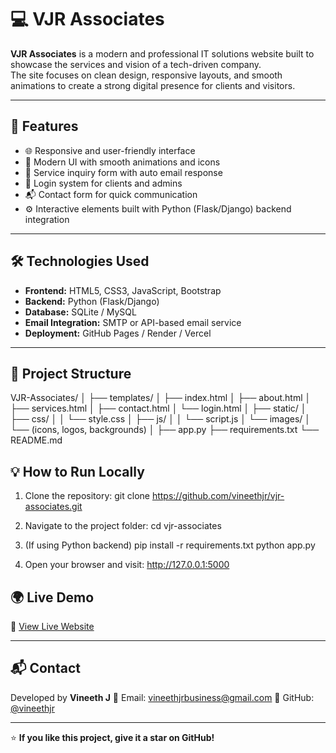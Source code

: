 # 💻 VJR Associates

**VJR Associates** is a modern and professional IT solutions website built to showcase the services and vision of a tech-driven company.  
The site focuses on clean design, responsive layouts, and smooth animations to create a strong digital presence for clients and visitors.

---

## 🚀 Features

- 🌐 Responsive and user-friendly interface  
- 🎨 Modern UI with smooth animations and icons  
- 🧠 Service inquiry form with auto email response  
- 🔐 Login system for clients and admins  
- 📬 Contact form for quick communication  
- ⚙️ Interactive elements built with Python (Flask/Django) backend integration  

---

## 🛠️ Technologies Used

- **Frontend:** HTML5, CSS3, JavaScript, Bootstrap  
- **Backend:** Python (Flask/Django)  
- **Database:** SQLite / MySQL  
- **Email Integration:** SMTP or API-based email service  
- **Deployment:** GitHub Pages / Render / Vercel  

---

## 📂 Project Structure

VJR-Associates/
│
├── templates/
│   ├── index.html
│   ├── about.html
│   ├── services.html
│   ├── contact.html
│   └── login.html
│
├── static/
│   ├── css/
│   │   └── style.css
│   ├── js/
│   │   └── script.js
│   └── images/
│       └── (icons, logos, backgrounds)
│
├── app.py
├── requirements.txt
└── README.md

## 💡 How to Run Locally

1. Clone the repository:
   git clone https://github.com/vineethjr/vjr-associates.git

2. Navigate to the project folder:
   cd vjr-associates
   
4. (If using Python backend)
   pip install -r requirements.txt
   python app.py
  
5. Open your browser and visit:
   http://127.0.0.1:5000

## 🌍 Live Demo

🔗 [View Live Website](https://vineethjr.github.io/vjr-associates)

---

## 📬 Contact

Developed by **Vineeth J**
📧 Email: [vineethjrbusiness@gmail.com](mailto:vineethjrbusiness@gmail.com)
💼 GitHub: [@vineethjr](https://github.com/vineethjr)

---

⭐ **If you like this project, give it a star on GitHub!**

